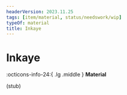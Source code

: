 ```yaml
---
headerVersion: 2023.11.25
tags: [item/material, status/needswork/wip]
typeOf: material
title: Inkaye
---
```

# Inkaye
:octicons-info-24:{ .lg .middle } **Material**  

(stub)
